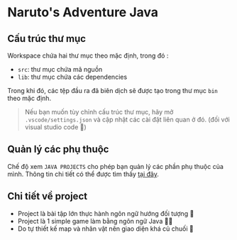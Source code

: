 # Naruto's Adventure Java

## Cấu trúc thư mục

Workspace chứa hai thư mục theo mặc định, trong đó :

-   `src`: thư mục chứa mã nguồn
-   `lib`: thư mục chứa các dependencies

Trong khi đó, các tệp đầu ra đã biên dịch sẽ được tạo trong thư mục `bin` theo mặc định.

> Nếu bạn muốn tùy chỉnh cấu trúc thư mục, hãy mở `.vscode/settings.json` và cập nhật các cài đặt liên quan ở đó. (đối với visual studio code 🙂)

## Quản lý các phụ thuộc

Chế độ xem `JAVA PROJECTS` cho phép bạn quản lý các phần phụ thuộc của mình. Thông tin chi tiết có thể được tìm thấy [tại đây](https://github.com/microsoft/vscode-java-dependency#manage-dependencies).

## Chi tiết về project

-   Project là bài tập lớn thực hành ngôn ngữ hướng đối tượng 🙂
-   Project là 1 simple game làm bằng ngôn ngữ Java 😵‍💫
-   Do tự thiết kế map và nhân vật nên giao diện khá củ chuối 🤡
